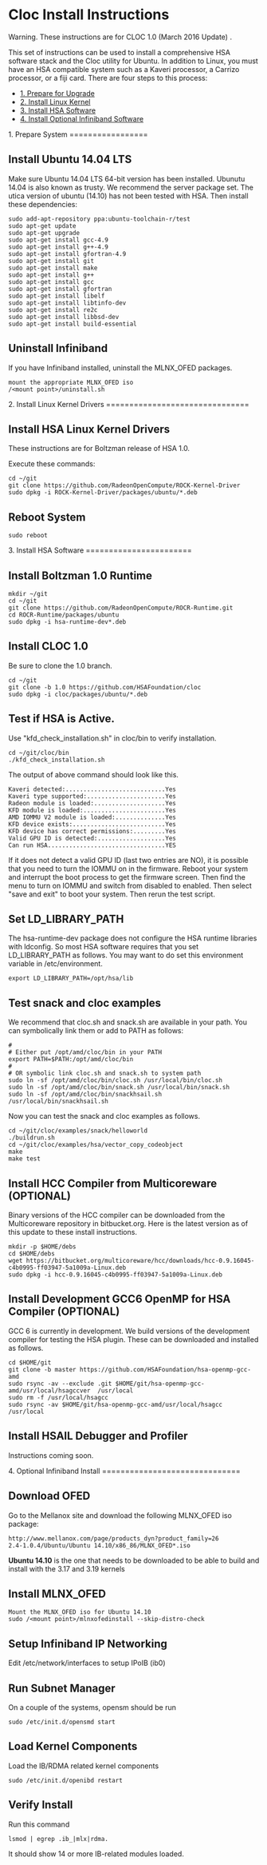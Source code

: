 Cloc Install Instructions
===============================

Warning.  These instructions are for CLOC 1.0 (March 2016 Update) .

This set of instructions can be used to install a comprehensive HSA software stack and the Cloc utility for Ubuntu.  In addition to Linux, you must have an HSA compatible system such as a Kaveri processor, a Carrizo processor, or a fiji card. There are four steps to this process:

- [1. Prepare for Upgrade](#Prepare)
- [2. Install Linux Kernel](#Boot)
- [3. Install HSA Software](#Install)
- [4. Install Optional Infiniband Software](#Infiniband)

<A Name="Prepare">
1. Prepare System
=================

## Install Ubuntu 14.04 LTS

Make sure Ubuntu 14.04 LTS 64-bit version has been installed.  Ubunutu 14.04 is also known as trusty.  We recommend the server package set.  The utica version of ubuntu (14.10) has not been tested with HSA.  Then install these dependencies:
```
sudo add-apt-repository ppa:ubuntu-toolchain-r/test
sudo apt-get update
sudo apt-get upgrade
sudo apt-get install gcc-4.9
sudo apt-get install g++-4.9
sudo apt-get install gfortran-4.9
sudo apt-get install git
sudo apt-get install make
sudo apt-get install g++
sudo apt-get install gcc
sudo apt-get install gfortran
sudo apt-get install libelf
sudo apt-get install libtinfo-dev
sudo apt-get install re2c
sudo apt-get install libbsd-dev
sudo apt-get install build-essential 
```

## Uninstall Infiniband

If you have Infiniband installed, uninstall the MLNX_OFED packages. 
```
mount the appropriate MLNX_OFED iso
/<mount point>/uninstall.sh
```


<A Name="Boot">
2. Install Linux Kernel Drivers 
===============================

## Install HSA Linux Kernel Drivers 

These instructions are for Boltzman release of HSA 1.0.  

Execute these commands:

```
cd ~/git
git clone https://github.com/RadeonOpenCompute/ROCK-Kernel-Driver
sudo dpkg -i ROCK-Kernel-Driver/packages/ubuntu/*.deb
```

## Reboot System

```
sudo reboot
```

<A Name="Install">
3. Install HSA Software
=======================

## Install Boltzman 1.0 Runtime

```
mkdir ~/git
cd ~/git
git clone https://github.com/RadeonOpenCompute/ROCR-Runtime.git
cd ROCR-Runtime/packages/ubuntu
sudo dpkg -i hsa-runtime-dev*.deb
```

## Install CLOC 1.0

Be sure to clone the 1.0 branch. 

```
cd ~/git
git clone -b 1.0 https://github.com/HSAFoundation/cloc
sudo dpkg -i cloc/packages/ubuntu/*.deb
```

## Test if HSA is Active.

Use "kfd_check_installation.sh" in cloc/bin to verify installation.

``` 
cd ~/git/cloc/bin
./kfd_check_installation.sh
``` 

The output of above command should look like this.

```
Kaveri detected:............................Yes
Kaveri type supported:......................Yes
Radeon module is loaded:....................Yes
KFD module is loaded:.......................Yes
AMD IOMMU V2 module is loaded:..............Yes
KFD device exists:..........................Yes
KFD device has correct permissions:.........Yes
Valid GPU ID is detected:...................Yes
Can run HSA.................................YES
```

If it does not detect a valid GPU ID (last two entries are NO), it is possible that you need to turn the IOMMU on in the firmware.  Reboot your system and interrupt the boot process to get the firmware screen. Then find the menu to turn on IOMMU and switch from disabled to enabled.  Then select "save and exit" to boot your system.  Then rerun the test script.

## Set LD_LIBRARY_PATH

The hsa-runtime-dev package does not configure the HSA runtime libraries with ldconfig.  So most HSA software requires that you set LD_LIBRARY_PATH as follows.  You may want to do set this environment variable in /etc/environment.

```
export LD_LIBRARY_PATH=/opt/hsa/lib
```

## Test snack and cloc examples

We recommend that cloc.sh and snack.sh are available in your path.  You can symbolically link them or add to PATH as follows:
```
#
# Either put /opt/amd/cloc/bin in your PATH 
export PATH=$PATH:/opt/amd/cloc/bin
#
# OR symbolic link cloc.sh and snack.sh to system path
sudo ln -sf /opt/amd/cloc/bin/cloc.sh /usr/local/bin/cloc.sh
sudo ln -sf /opt/amd/cloc/bin/snack.sh /usr/local/bin/snack.sh
sudo ln -sf /opt/amd/cloc/bin/snackhsail.sh /usr/local/bin/snackhsail.sh
```
Now you can test the snack and cloc examples as follows.
```
cd ~/git/cloc/examples/snack/helloworld
./buildrun.sh
cd ~/git/cloc/examples/hsa/vector_copy_codeobject
make
make test
```

## Install HCC Compiler from Multicoreware  (OPTIONAL)

Binary versions of the HCC compiler can be downloaded from the Multicoreware repository in bitbucket.org.   Here is the latest version as of this update to these install instructions.

```
mkdir -p $HOME/debs
cd $HOME/debs
wget https://bitbucket.org/multicoreware/hcc/downloads/hcc-0.9.16045-c4b0995-ff03947-5a1009a-Linux.deb
sudo dpkg -i hcc-0.9.16045-c4b0995-ff03947-5a1009a-Linux.deb
```

## Install Development GCC6 OpenMP for HSA Compiler (OPTIONAL)

GCC 6 is currently in development.  We build versions of the development compiler for testing the HSA plugin.   These can be downloaded and installed as follows. 

```
cd $HOME/git
git clone -b master https://github.com/HSAFoundation/hsa-openmp-gcc-amd
sudo rsync -av --exclude .git $HOME/git/hsa-openmp-gcc-amd/usr/local/hsagccver  /usr/local
sudo rm -f /usr/local/hsagcc
sudo rsync -av $HOME/git/hsa-openmp-gcc-amd/usr/local/hsagcc  /usr/local
```

## Install HSAIL Debugger and Profiler 

Instructions coming soon. 


<A Name="Infiniband">
4. Optional Infiniband Install 
==============================

## Download OFED

Go to the Mellanox site and download the following MLNX_OFED iso package:
```
http://www.mellanox.com/page/products_dyn?product_family=26
2.4-1.0.4/Ubuntu/Ubuntu 14.10/x86_86/MLNX_OFED*.iso     
```
<b>Ubuntu 14.10</b> is the one that needs to be downloaded to be able to build and install with the 3.17 and 3.19 kernels

## Install MLNX_OFED 

```
Mount the MLNX_OFED iso for Ubuntu 14.10
sudo /<mount point>/mlnxofedinstall --skip-distro-check
```

## Setup Infiniband IP Networking

Edit /etc/network/interfaces to setup IPoIB (ib0)

## Run Subnet Manager

On a couple of the systems, opensm should be run
```
sudo /etc/init.d/opensmd start
```

## Load Kernel Components

Load the IB/RDMA related kernel components
```
sudo /etc/init.d/openibd restart
```

## Verify Install

Run this command
```
lsmod | egrep .ib_|mlx|rdma.  
```
It should show 14 or more IB-related modules loaded.

